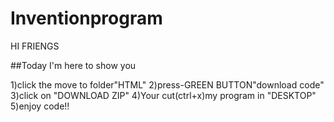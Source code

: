 # Inventionprogram
HI FRIENGS 

##Today I'm here to show you

1)click the move to folder"HTML"
2)press-GREEN BUTTON"download code"
3)click on "DOWNLOAD ZIP"
4)Your cut(ctrl+x)my program in "DESKTOP"
5)enjoy code!!
